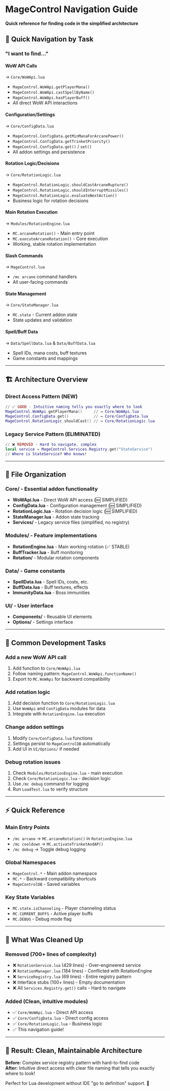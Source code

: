 # MageControl Navigation Guide
**Quick reference for finding code in the simplified architecture**

## 🎯 **Quick Navigation by Task**

### **"I want to find..."**

#### **WoW API Calls** 
→ `Core/WoWApi.lua`
- `MageControl.WoWApi.getPlayerMana()`
- `MageControl.WoWApi.castSpellByName()`  
- `MageControl.WoWApi.hasPlayerBuff()`
- All direct WoW API interactions

#### **Configuration/Settings**
→ `Core/ConfigData.lua`
- `MageControl.ConfigData.getMinManaForArcanePower()`
- `MageControl.ConfigData.getTrinketPriority()`
- `MageControl.ConfigData.get()` / `set()`
- All addon settings and persistence

#### **Rotation Logic/Decisions**
→ `Core/RotationLogic.lua`
- `MageControl.RotationLogic.shouldCastArcaneRupture()`
- `MageControl.RotationLogic.shouldInterruptMissiles()`
- `MageControl.RotationLogic.evaluateNextAction()`
- Business logic for rotation decisions

#### **Main Rotation Execution**  
→ `Modules/RotationEngine.lua`
- `MC.arcaneRotation()` - Main entry point
- `MC.executeArcaneRotation()` - Core execution
- Working, stable rotation implementation

#### **Slash Commands**
→ `MageControl.lua` 
- `/mc arcane` command handlers
- All user-facing commands

#### **State Management**
→ `Core/StateManager.lua`
- `MC.state` - Current addon state
- State updates and validation

#### **Spell/Buff Data**
→ `Data/SpellData.lua` & `Data/BuffData.lua`
- Spell IDs, mana costs, buff textures
- Game constants and mappings

---

## 🏗️ **Architecture Overview**

### **Direct Access Pattern (NEW)**
```lua
// ✅ GOOD - Intuitive naming tells you exactly where to look
MageControl.WoWApi.getPlayerMana()     // → Core/WoWApi.lua  
MageControl.ConfigData.get()           // → Core/ConfigData.lua
MageControl.RotationLogic.shouldCast() // → Core/RotationLogic.lua
```

### **Legacy Service Pattern (ELIMINATED)**
```lua
// ❌ REMOVED - Hard to navigate, complex
local service = MageControl.Services.Registry.get("StateService") 
// Where is StateService? Who knows!
```

---

## 📁 **File Organization**

### **Core/** - Essential addon functionality
- **WoWApi.lua** - Direct WoW API access (🆕 SIMPLIFIED)
- **ConfigData.lua** - Configuration management (🆕 SIMPLIFIED)  
- **RotationLogic.lua** - Rotation decision logic (🆕 SIMPLIFIED)
- **StateManager.lua** - Addon state tracking
- **Services/** - Legacy service files (simplified, no registry)

### **Modules/** - Feature implementations
- **RotationEngine.lua** - Main working rotation (✅ STABLE)
- **BuffTracker.lua** - Buff monitoring
- **Rotation/** - Modular rotation components

### **Data/** - Game constants  
- **SpellData.lua** - Spell IDs, costs, etc.
- **BuffData.lua** - Buff textures, effects
- **ImmunityData.lua** - Boss immunities

### **UI/** - User interface
- **Components/** - Reusable UI elements
- **Options/** - Settings interface

---

## 🎯 **Common Development Tasks**

### **Add a new WoW API call**
1. Add function to `Core/WoWApi.lua`
2. Follow naming pattern: `MageControl.WoWApi.functionName()`
3. Export to `MC.WoWApi` for backward compatibility

### **Add rotation logic**
1. Add decision function to `Core/RotationLogic.lua` 
2. Use `WoWApi` and `ConfigData` modules for data
3. Integrate with `RotationEngine.lua` execution

### **Change addon settings**
1. Modify `Core/ConfigData.lua` functions
2. Settings persist to `MageControlDB` automatically
3. Add UI in `UI/Options/` if needed

### **Debug rotation issues** 
1. Check `Modules/RotationEngine.lua` - main execution
2. Check `Core/RotationLogic.lua` - decision logic  
3. Use `/mc debug` command for logging
4. Run `LoadTest.lua` to verify structure

---

## ⚡ **Quick Reference**

### **Main Entry Points**
- `/mc arcane` → `MC.arcaneRotation()` in `RotationEngine.lua`
- `/mc cooldown` → `MC.activateTrinketAndAP()` 
- `/mc debug` → Toggle debug logging

### **Global Namespaces**
- `MageControl.*` - Main addon namespace  
- `MC.*` - Backward compatibility shortcuts
- `MageControlDB` - Saved variables

### **Key State Variables**
- `MC.state.isChanneling` - Player channeling status
- `MC.CURRENT_BUFFS` - Active player buffs  
- `MC.DEBUG` - Debug mode flag

---

## 🧹 **What Was Cleaned Up**

### **Removed (700+ lines of complexity)**
- ❌ `RotationService.lua` (429 lines) - Over-engineered service
- ❌ `RotationManager.lua` (184 lines) - Conflicted with RotationEngine
- ❌ `ServiceRegistry.lua` (69 lines) - Entire registry pattern
- ❌ Interface stubs (100+ lines) - Empty documentation  
- ❌ All `Services.Registry.get()` calls - Hard to navigate

### **Added (Clean, intuitive modules)**  
- ✅ `Core/WoWApi.lua` - Direct API access
- ✅ `Core/ConfigData.lua` - Direct config access
- ✅ `Core/RotationLogic.lua` - Business logic
- ✅ This navigation guide!

---

## 🎉 **Result: Clean, Maintainable Architecture**

**Before:** Complex service registry pattern with hard-to-find code  
**After:** Intuitive direct access with clear file naming that tells you exactly where to look!

Perfect for Lua development without IDE "go to definition" support. 🎯
